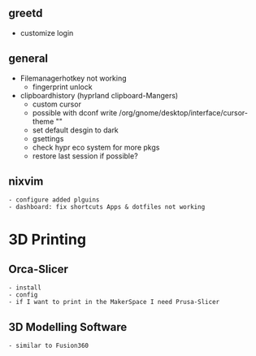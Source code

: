 ## greetd
- customize login

## general 
- Filemanagerhotkey not working
    - fingerprint unlock
- clipboardhistory (hyprland clipboard-Mangers)
    - custom cursor
    - possible with dconf write /org/gnome/desktop/interface/cursor-theme ""
    - set default desgin to dark
    - gsettings
    - check hypr eco system for more pkgs
    - restore last session if possible?

## nixvim
    - configure added plguins
    - dashboard: fix shortcuts Apps & dotfiles not working

# 3D Printing

## Orca-Slicer
    - install
    - config
    - if I want to print in the MakerSpace I need Prusa-Slicer

## 3D Modelling Software
    - similar to Fusion360
